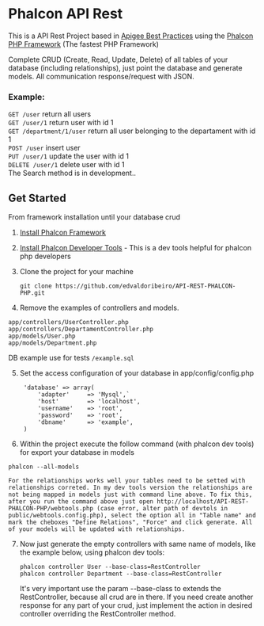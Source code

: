 # Phalcon API Rest
This is a API Rest Project based in [Apigee Best Practices](http://apigee.com/about/resources/ebooks/web-api-design) using the [Phalcon PHP Framework](http://phalconphp.com) (The fastest
PHP Framework)

Complete CRUD (Create, Read, Update, Delete) of all tables of your database (including relationships), just point the database and generate models. All communication response/request with JSON.

### Example:

`GET /user` return all users  
`GET /user/1` return user with id 1  
`GET /department/1/user` return all user belonging to the departament with id 1  
`POST /user` insert user  
`PUT /user/1` update the user with id 1  
`DELETE /user/1` delete user with id 1  
The Search method is in development.. 


## Get Started
From framework installation until your database crud 

1. [Install Phalcon Framework](http://phalconphp.com/en/download/windows)
2. [Install Phalcon Developer Tools](http://phalconphp.com/en/download/tools) - This is a dev tools helpful for phalcon php developers
3. Clone the project for your machine

    `git clone https://github.com/edvaldoribeiro/API-REST-PHALCON-PHP.git`
    
4. Remove the examples of controllers and models. 

  `app/controllers/UserController.php`  
  `app/controllers/DepartamentController.php`  
  `app/models/User.php`  
  `app/models/Department.php`  
  
  DB example use for tests
  `/example.sql`
  
5. Set the access configuration of your database in app/config/config.php
  
        'database' => array(
            'adapter'     => 'Mysql',` 
            'host'        => 'localhost',
            'username'    => 'root',
            'password'    => 'root',  
            'dbname'      => 'example',
        ) 
   
6. Within the project execute the follow command (with phalcon dev tools) for export your database in models
  
  `phalcon --all-models`  

    For the relationships works well your tables need to be setted with relationships correted. In my dev tools version the relationships are not being mapped in models just with command line above. To fix this, after you run the command above just open http://localhost/API-REST-PHALCON-PHP/webtools.php (case error, alter path of devtols in public/webtools.config.php), select the option all in "Table name" and mark the cheboxes "Define Relations", "Force" and click generate. All of your models will be updated with relationships.
    
7. Now just generate the empty controllers with same name of models, like the example below, using phalcon dev tools:

    `phalcon controller User --base-class=RestController`  
    `phalcon controller Department --base-class=RestController`  

    It's very important use the param --base-class to extends the RestController, because all crud are in there. If you need create another response for any part of your crud, just implement the action in desired controller overriding the RestController method. 
   
  
